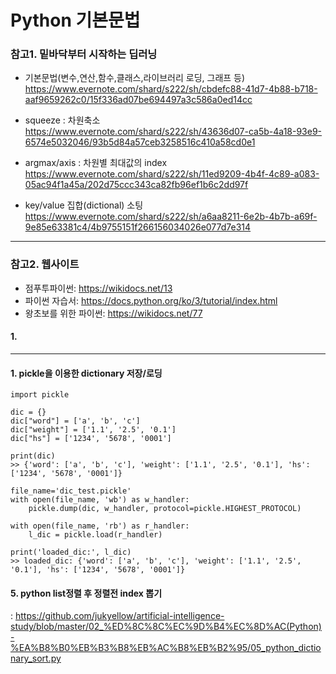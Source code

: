 # Python 기본문법

### 참고1. 밑바닥부터 시작하는 딥러닝
 - 기본문법(변수,연산,함수,클래스,라이브러리 로딩, 그래프 등)  
 https://www.evernote.com/shard/s222/sh/cbdefc88-41d7-4b88-b718-aaf9659262c0/15f336ad07be694497a3c586a0ed14cc 
 
 - squeeze : 차원축소  
 https://www.evernote.com/shard/s222/sh/43636d07-ca5b-4a18-93e9-6574e5032046/93b5d84a57ceb3258516c410a58cd0e1  
 
 - argmax/axis : 차원별 최대값의 index  
 https://www.evernote.com/shard/s222/sh/11ed9209-4b4f-4c89-a083-05ac94f1a45a/202d75ccc343ca82fb96ef1b6c2dd97f  
 
 - key/value 집합(dictional) 소팅
 https://www.evernote.com/shard/s222/sh/a6aa8211-6e2b-4b7b-a69f-9e85e63381c4/4b9755151f266156034026e077d7e314  
 
 
 

<hr />

### 참고2. 웹사이트
 - 점푸투파이썬: https://wikidocs.net/13  
 - 파이썬 자습서: https://docs.python.org/ko/3/tutorial/index.html  
 - 왕초보를 위한 파이썬: https://wikidocs.net/77  
#### 1. 

<hr />


#### 1. pickle을 이용한 dictionary 저장/로딩
```
import pickle

dic = {}
dic["word"] = ['a', 'b', 'c']
dic["weight"] = ['1.1', '2.5', '0.1']
dic["hs"] = ['1234', '5678', '0001']

print(dic)
>> {'word': ['a', 'b', 'c'], 'weight': ['1.1', '2.5', '0.1'], 'hs': ['1234', '5678', '0001']}

file_name='dic_test.pickle'
with open(file_name, 'wb') as w_handler:
    pickle.dump(dic, w_handler, protocol=pickle.HIGHEST_PROTOCOL)

with open(file_name, 'rb') as r_handler:
    l_dic = pickle.load(r_handler)

print('loaded_dic:', l_dic)      
>> loaded_dic: {'word': ['a', 'b', 'c'], 'weight': ['1.1', '2.5', '0.1'], 'hs': ['1234', '5678', '0001']}
```

#### 5. python list정렬 후 정렬전 index 뽑기
: https://github.com/jukyellow/artificial-intelligence-study/blob/master/02_%ED%8C%8C%EC%9D%B4%EC%8D%AC(Python)-%EA%B8%B0%EB%B3%B8%EB%AC%B8%EB%B2%95/05_python_dictionary_sort.py
